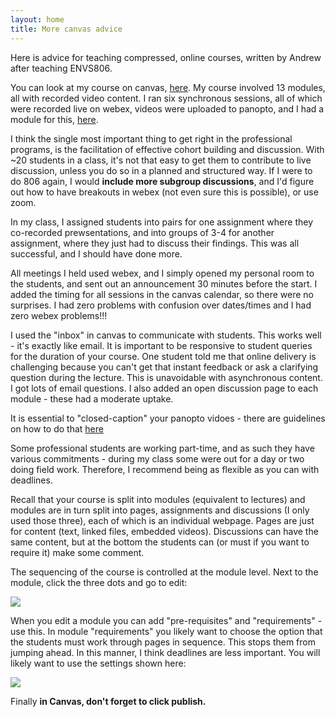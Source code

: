 ```yaml
---
layout: home
title: More canvas advice
---
```


Here is advice for teaching compressed, online courses, written by Andrew after teaching ENVS806.

You can look at my course on canvas, [here](https://canvas.usask.ca/courses/1871). My course involved 13 modules, all with recorded video content. I ran six synchronous sessions, all of which were recorded live on webex, videos were uploaded to panopto, and I had a module for this, [here](https://canvas.usask.ca/courses/1871/pages/meeting-4th-september-2020?module_item_id=89382).

I think the single most important thing to get right in the professional programs, is the facilitation of effective cohort building and discussion. With ~20 students in a class, it's not that easy to get them to contribute to live discussion, unless you do so in a planned and structured way. If I were to do 806 again, I would **include more subgroup discussions**, and I'd figure out how to have breakouts in webex (not even sure this is possible), or use zoom.

In my class, I assigned students into pairs for one assignment where they co-recorded prewsentations, and into groups of 3-4 for another assignment, where they just had to discuss their findings. This was all successful, and I should have done more. 

All meetings I held used webex, and I simply opened my personal room to the students, and sent out an announcement 30 minutes before the start. I added the timing for all sessions in the canvas calendar, so there were no surprises. I had zero problems with confusion over dates/times and I had zero webex problems!!! 

I used the "inbox" in canvas to communicate with students. This works well - it's exactly like email. It is important to be responsive to student queries for the duration of your course. One student told me that online delivery is challenging because you can't get that instant feedback or ask a clarifying question during the lecture. This is unavoidable with asynchronous content. I got lots of email questions. I also added an open discussion page to each module - these had a moderate uptake.

It is essential to "closed-caption" your panopto vidoes - there are guidelines on how to do that [here]({{site.baseurl}}/panopto)

Some professional students are working part-time, and as such they have various commitments - during my class some were out for a day or two doing field work. Therefore, I recommend being as flexible as you can with deadlines. 

Recall that your course is split into modules (equivalent to lectures) and modules are in turn split into pages, assignments and discussions (I only used those three), each of which is an individual webpage. Pages are just for content (text, linked files, embedded videos). Discussions can have the same content, but at the bottom the students can (or must if you want to require it) make some comment.

The sequencing of the course is controlled at the module level. Next to the module, click the three dots and go to edit:

![]({{site.baseurl}}/images/Module_edit.png)

When you edit a module you can add "pre-requisites" and "requirements" - use this. In module "requirements" you likely want to choose the option that the students must work through pages in sequence. This stops them from jumping ahead. In this manner, I think deadlines are less important. You will likely want to use the settings shown here:

![]({{site.baseurl}}/images/Module_settings.png)

Finally **in Canvas, don't forget to click publish.**
